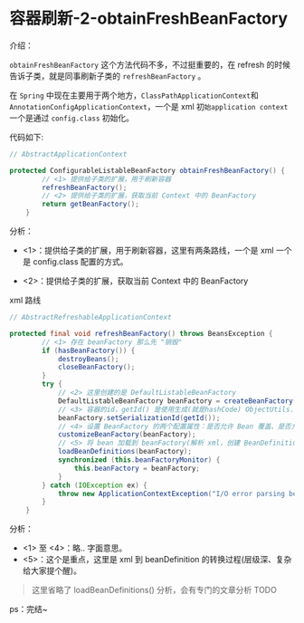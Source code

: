 # 容器刷新-2-obtainFreshBeanFactory

介绍：

`obtainFreshBeanFactory` 这个方法代码不多，不过挺重要的，在 refresh 的时候告诉子类，就是同事刷新子类的 `refreshBeanFactory` 。

在 `Spring` 中现在主要用于两个地方，`ClassPathApplicationContext`和 `AnnotationConfigApplicationContext`，一个是 xml 初`始application context` 一个是通过 `config.class` 初始化。

代码如下:

```java
// AbstractApplicationContext

protected ConfigurableListableBeanFactory obtainFreshBeanFactory() {
		// <1> 提供给子类的扩展，用于刷新容器
		refreshBeanFactory();
		// <2> 提供给子类的扩展，获取当前 Context 中的 BeanFactory
		return getBeanFactory();
	}

```

分析：

- <1>：提供给子类的扩展，用于刷新容器，这里有两条路线，一个是 xml 一个是 config.class 配置的方式。

- <2>：提供给子类的扩展，获取当前 Context 中的 BeanFactory

xml 路线

```java
// AbstractRefreshableApplicationContext

protected final void refreshBeanFactory() throws BeansException {
		// <1> 存在 beanFactory 那么先 "销毁"
		if (hasBeanFactory()) {
			destroyBeans();
			closeBeanFactory();
		}
		try {
			// <2> 这里创建的是 DefaultListableBeanFactory
			DefaultListableBeanFactory beanFactory = createBeanFactory();
			// <3> 容器的id，getId() 是使用生成(就是hashCode) ObjectUtils.identityToString(this);
			beanFactory.setSerializationId(getId());
			// <4> 设置 BeanFactory 的两个配置属性：是否允许 Bean 覆盖、是否允许循环引用
			customizeBeanFactory(beanFactory);
			// <5> 将 bean 加载到 beanFactory(解析 xml，创建 BeanDefinitions)
			loadBeanDefinitions(beanFactory);
			synchronized (this.beanFactoryMonitor) {
				this.beanFactory = beanFactory;
			}
		} catch (IOException ex) {
			throw new ApplicationContextException("I/O error parsing bean definition source for " + getDisplayName(), ex);
		}
	}
```

分析：

- <1> 至 <4>：略.. 字面意思。
- <5>：这个是重点，这里是 xml 到 beanDefinition 的转换过程(层级深、复杂 给大家提个醒)。

> 这里省略了 loadBeanDefinitions() 分析，会有专门的文章分析 TODO

ps：完结~
